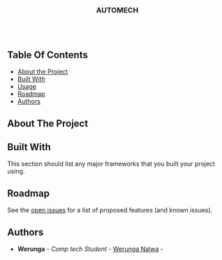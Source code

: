 <br/>
<p align="center">
  <h3 align="center">AUTOMECH</h3>

  <p align="center">
    <br/>
    <br/>
  </p>
</p>



## Table Of Contents

* [About the Project](#about-the-project)
* [Built With](#built-with)
* [Usage](#usage)
* [Roadmap](#roadmap)
* [Authors](#authors)


## About The Project


## Built With

This section should list any major frameworks that you built your project using. 




## Roadmap

See the [open issues](https://github.com/sirWerunga/Automech/issues) for a list of proposed features (and known issues).



## Authors

* **Werunga** - *Comp tech Student* - [Werunga Nalwa](https://github.com/sirWerunga/) - 

